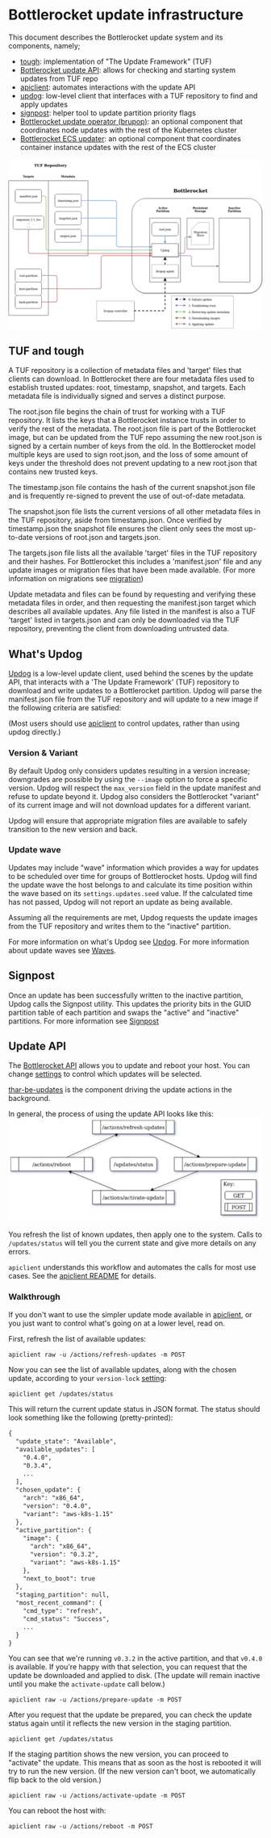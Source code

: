 # Bottlerocket update infrastructure
This document describes the Bottlerocket update system and its components, namely;

- [tough](#tuf-and-tough): implementation of "The Update Framework" (TUF)
- [Bottlerocket update API](#update-api): allows for checking and starting system updates from TUF repo
- [apiclient](../api/apiclient/README.md): automates interactions with the update API
- [updog](#whats-updog): low-level client that interfaces with a TUF repository to find and apply updates
- [signpost](#signpost): helper tool to update partition priority flags
- [Bottlerocket update operator (brupop)](https://github.com/bottlerocket-os/bottlerocket-update-operator): an optional component that coordinates node updates with the rest of the Kubernetes cluster
- [Bottlerocket ECS updater](https://github.com/bottlerocket-os/bottlerocket-ecs-updater): an optional component that coordinates container instance updates with the rest of the ECS cluster

![Update overview](update-system.png)
## TUF and tough
A TUF repository is a collection of metadata files and 'target' files that clients can download.
In Bottlerocket there are four metadata files used to establish trusted updates: root, timestamp, snapshot, and targets.
Each metadata file is individually signed and serves a distinct purpose.

The root.json file begins the chain of trust for working with a TUF repository.
It lists the keys that a Bottlerocket instance trusts in order to verify the rest of the metadata.
The root.json file is part of the Bottlerocket image, but can be updated from the TUF repo assuming the new root.json is signed by a certain number of keys from the old.
In the Bottlerocket model multiple keys are used to sign root.json, and the loss of some amount of keys under the threshold does not prevent updating to a new root.json that contains new trusted keys.

The timestamp.json file contains the hash of the current snapshot.json file and is frequently re-signed to prevent the use of out-of-date metadata.

The snapshot.json file lists the current versions of all other metadata files in the TUF repository, aside from timestamp.json.
Once verified by timestamp.json the snapshot file ensures the client only sees the most up-to-date versions of root.json and targets.json.

The targets.json file lists all the available 'target' files in the TUF repository and their hashes.
For Bottlerocket this includes a 'manifest.json' file and any update images or migration files that have been made available.
(For more information on migrations see [migration](../api/migration))

Update metadata and files can be found by requesting and verifying these metadata files in order, and then requesting the manifest.json target which describes all available updates.
Any file listed in the manifest is also a TUF 'target' listed in targets.json and can only be downloaded via the TUF repository, preventing the client from downloading untrusted data.

## What's Updog
[Updog](updog/) is a low-level update client, used behind the scenes by the update API, that interacts with a 'The Update Framework' (TUF) repository to download and write updates to a Bottlerocket partition.
Updog will parse the manifest.json file from the TUF repository and will update to a new image if the following criteria are satisfied:

(Most users should use [apiclient](../api/apiclient/README.md) to control updates, rather than using updog directly.)

### Version & Variant
By default Updog only considers updates resulting in a version increase; downgrades are possible by using the `--image` option to force a specific version.
Updog will respect the `max_version` field in the update manifest and refuse to update beyond it.
Updog also considers the Bottlerocket "variant" of its current image and will not download updates for a different variant.

Updog will ensure that appropriate migration files are available to safely transition to the new version and back.

### Update wave
Updates may include "wave" information which provides a way for updates to be scheduled over time for groups of Bottlerocket hosts.
Updog will find the update wave the host belongs to and calculate its time position within the wave based on its `settings.updates.seed` value.
If the calculated time has not passed, Updog will not report an update as being available.

Assuming all the requirements are met, Updog requests the update images from the TUF repository and writes them to the "inactive" partition.

For more information on what's Updog see [Updog](updog/).
For more information about update waves see [Waves](waves/).

## Signpost
Once an update has been successfully written to the inactive partition, Updog calls the Signpost utility.
This updates the priority bits in the GUID partition table of each partition and swaps the "active" and "inactive" partitions.
For more information see [Signpost](signpost/)

## Update API
The [Bottlerocket API](../../README.md#api) allows you to update and reboot your host.  You can change [settings](../../README.md#updates-settings) to control which updates will be selected.

[thar-be-updates](../api/thar-be-updates) is the component driving the update actions in the background.

In general, the process of using the update API looks like this:
![Update API overview](../api/update_api.png)

You refresh the list of known updates, then apply one to the system.
Calls to `/updates/status` will tell you the current state and give more details on any errors.

`apiclient` understands this workflow and automates the calls for most use cases.
See the [apiclient README](../api/apiclient/README.md) for details.

### Walkthrough

If you don't want to use the simpler update mode available in [apiclient](../api/apiclient/README.md), or you just want to control what's going on at a lower level, read on.

First, refresh the list of available updates:
```
apiclient raw -u /actions/refresh-updates -m POST
```

Now you can see the list of available updates, along with the chosen update, according to your `version-lock` [setting](../../README.md#updates-settings):
```
apiclient get /updates/status
```

This will return the current update status in JSON format. The status should look something like the following (pretty-printed):
```
{
  "update_state": "Available",
  "available_updates": [
    "0.4.0",
    "0.3.4",
    ...
  ],
  "chosen_update": {
    "arch": "x86_64",
    "version": "0.4.0",
    "variant": "aws-k8s-1.15"
  },
  "active_partition": {
    "image": {
      "arch": "x86_64",
      "version": "0.3.2",
      "variant": "aws-k8s-1.15"
    },
    "next_to_boot": true
  },
  "staging_partition": null,
  "most_recent_command": {
    "cmd_type": "refresh",
    "cmd_status": "Success",
    ...
  }
}
```

You can see that we're running `v0.3.2` in the active partition, and that `v0.4.0` is available.
If you're happy with that selection, you can request that the update be downloaded and applied to disk.
(The update will remain inactive until you make the `activate-update` call below.)
```
apiclient raw -u /actions/prepare-update -m POST
```

After you request that the update be prepared, you can check the update status again until it reflects the new version in the staging partition.
```
apiclient get /updates/status
```

If the staging partition shows the new version, you can proceed to "activate" the update.
This means that as soon as the host is rebooted it will try to run the new version.
(If the new version can't boot, we automatically flip back to the old version.)
```
apiclient raw -u /actions/activate-update -m POST
```

You can reboot the host with:
```
apiclient raw -u /actions/reboot -m POST
```
